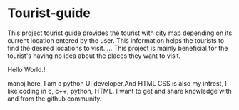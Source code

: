 # Tourist-guide
This project tourist guide provides the tourist with city map depending on its current location entered by the user. This information helps the tourists to find the desired locations to visit. ... This project is mainly beneficial for the tourist's having no idea about the places they want to visit.

Hello World.!

manoj here,  I am a python UI developer,And HTML CSS is also my intrest, I like coding in c, c++, python, HTML. I want to get and share knowledge with and from the github community.


